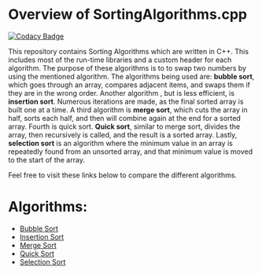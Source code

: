 # Overview of SortingAlgorithms.cpp    

[![Codacy Badge](https://api.codacy.com/project/badge/Grade/c1f95516218c4763a254c0dc205fda77)](https://www.codacy.com/app/sambhavjain2612/SortingAlgorithms.cpp?utm_source=github.com&utm_medium=referral&utm_content=sambhav2612/SortingAlgorithms.cpp&utm_campaign=badger)

This repository contains Sorting Algorithms which are written in C++. This includes most of the run-time libraries and a custom header for each algorithm. The purpose of these algorithms is to to swap two numbers by using the mentioned algorithm. The algorithms being used are: **bubble sort**, which goes through an array, compares adjacent items, and swaps them if they are in the wrong order. Another algorithm , but is less efficient, is **insertion sort**. Numerous iterations are made, as the final sorted array is built one at a time. A third algorithm is **merge sort**, which cuts the array in half, sorts each half, and then will combine again at the end for a sorted array. Fourth is quick sort. **Quick sort**, similar to merge sort, divides the array, then recursively is called, and the result is a sorted array. Lastly, **selection sort** is an algorithm where the minimum value in an array is repeatedly found from an unsorted array, and that minimum value is moved to the start of the array. 

Feel free to visit these links below to compare the different algorithms.

# Algorithms:     

* [Bubble Sort](bubble-sort.cpp)
* [Insertion Sort](insertion-sort.cpp)
* [Merge Sort](merge-sort.cpp)
* [Quick Sort](quick-sort.cpp)
* [Selection Sort](selection-sort.cpp)



